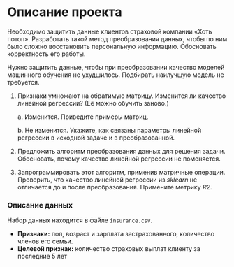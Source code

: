 # Описание проекта

Необходимо защитить данные клиентов страховой компании «Хоть потоп». Разработать такой метод преобразования данных, чтобы по ним было сложно восстановить персональную информацию. Обосновать корректность его работы.

Нужно защитить данные, чтобы при преобразовании качество моделей машинного обучения не ухудшилось. Подбирать наилучшую модель не требуется.

1.  Признаки умножают на обратимую матрицу. Изменится ли качество линейной регрессии? (Её можно обучить заново.)
    
    a. Изменится. Приведите примеры матриц.
    
    b. Не изменится. Укажите, как связаны параметры линейной регрессии в исходной задаче и в преобразованной.
    
2.  Предложить алгоритм преобразования данных для решения задачи. Обосновать, почему качество линейной регрессии не поменяется.
    
3.  Запрограммировать этот алгоритм, применив матричные операции. Проверить, что качество линейной регрессии из *sklearn* не отличается до и после преобразования. Примените метрику *R2*.
    

### Описание данных

Набор данных находится в файле `insurance.csv`.

- **Признаки:** пол, возраст и зарплата застрахованного, количество членов его семьи.
- **Целевой признак:** количество страховых выплат клиенту за последние 5 лет

&nbsp;